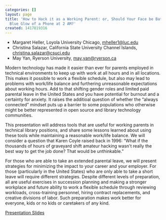 ```yaml
---
categories: []
layout: page
title: 'How to Hack it as a Working Parent: or, Should Your Face be Bathed in the
  Blue Glow of a Phone at 2 AM?'
created: 1417819316
---
```

- Margaret Heller, Loyola University Chicago, mheller1@luc.edu
- Christina Salazar, California State University Channel Islands,
christina.salazar@csuci.edu
- May Yan, Ryerson University, may.yan@ryerson.ca

Modern technology has made it easier than ever for parents employed in
technical environments to keep up with work at all hours and in all
locations. This makes it possible to work a flexible schedule, but also
may lead to problems with work/life balance and furthering unreasonable
expectations about working hours. Add to that shifting gender roles and
limited paid parental leave in the United States and you have potential
for burnout and a certainty for anxiety. It raises the additioal
question of whether the “always connected” mindset puts up a barrier to
some populations who otherwise might be better represented in open
source and library technology communities.

This presentation will address tools that are useful for working parents
in technical library positions, and share some lessons learned about
using these tools while maintaining a reasonable work/life balance. We
will consider a question that Karen Coyle raised back in 1996: “What if
the thousands of hours of graveyard shift amateur hacking wasn't really
the best way to get the job done? That would be unthinkable.”

For those who are able to take an extended parental leave, we will
present strategies for minimizing the impact to your career and your
employer. For those (particularly in the United States) who are only
able to take a short leave will require different strategies. Despite
different levels of preparation, all are useful exercises in succession
planning and making a stronger workplace and future ability to work a
flexible schedule through reviewing workloads, cross-training personnel,
hiring contract replacements, and creative divisions of labor. Such
preparation makes work better for everyone, kids or no kids or
caretakers of any kind.

[Presentation Slides](https://docs.google.com/presentation/d/1pQjyvrEVYBhfN354WGbE7CHinT2wbFCD-gcLdOAxRNw/edit?usp=sharing)
